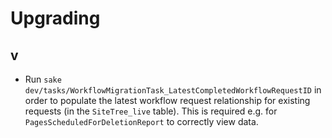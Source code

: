 # Upgrading

## v<next> ##

 * Run `sake dev/tasks/WorkflowMigrationTask_LatestCompletedWorkflowRequestID` in order to 
   populate the latest workflow request relationship for existing requests (in the `SiteTree_live` table).
   This is required e.g. for `PagesScheduledForDeletionReport` to correctly view data.
